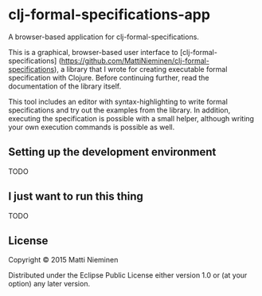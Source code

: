 # clj-formal-specifications-app

A browser-based application for clj-formal-specifications.

This is a graphical, browser-based user interface to [clj-formal-specifications]
(https://github.com/MattiNieminen/clj-formal-specifications), a library that I
wrote for creating executable formal specification with Clojure. Before
continuing further, read the documentation of the library itself.

This tool includes an editor with syntax-highlighting to write formal
specifications and try out the examples from the library. In addition,
executing the specification is possible with a small helper, although
writing your own execution commands is possible as well.

## Setting up the development environment

TODO

## I just want to run this thing

TODO

## License

Copyright © 2015 Matti Nieminen

Distributed under the Eclipse Public License either version 1.0 or (at
your option) any later version.
